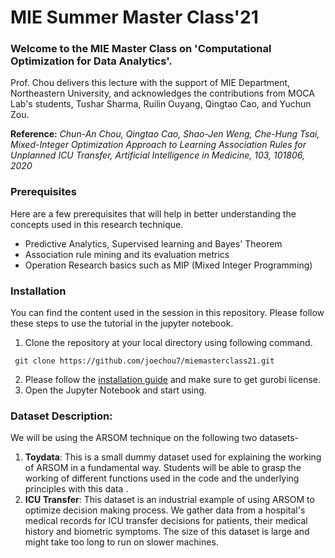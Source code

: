 # MIE Summer Master Class'21

### Welcome to the MIE Master Class on 'Computational Optimization for Data Analytics'.

Prof. Chou delivers this lecture with the support of MIE Department, Northeastern University, and acknowledges the contributions from MOCA Lab's students, Tushar Sharma, Ruilin Ouyang, Qingtao Cao, and Yuchun Zou.

**Reference:** _Chun-An Chou, Qingtao Cao, Shao-Jen Weng, Che-Hung Tsai, Mixed-Integer Optimization Approach to Learning Association Rules for Unplanned ICU Transfer, Artificial Intelligence in Medicine, 103, 101806, 2020_


### Prerequisites
Here are a few prerequisites that will help in better understanding the concepts used in this research technique.
- Predictive Analytics, Supervised learning and Bayes' Theorem
- Association rule mining and its evaluation metrics
- Operation Research basics such as MIP (Mixed Integer Programming)

### Installation
You can find the content used in the session in this repository. Please follow these steps to use the tutorial in the jupyter notebook.

1. Clone the repository at your local directory using following command.
```
 git clone https://github.com/joechou7/miemasterclass21.git
```
2. Please follow the [installation guide](https://github.com/joechou7/miemasterclass21/blob/main/Python%20%26%20Gurobi%20Installation%20Guide%202021.pdf) and make sure to get gurobi license.
3. Open the Jupyter Notebook and start using.

### Dataset Description:

We will be using the ARSOM technique on the following two datasets-
1. **Toydata**: This is a small dummy dataset used for explaining the working of ARSOM in a fundamental way. Students will be able to grasp the working of different functions used in the code and the underlying principles with this data .
2. **ICU Transfer**: This dataset is an industrial example of using ARSOM to optimize decision making process. We gather data from a hospital's medical records for ICU transfer decisions for patients, their medical history and biometric symptoms. The size of this dataset is large and might take too long to run on slower machines.



